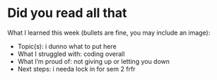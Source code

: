 # Did you read all that
What I learned this week (bullets are fine, you may include an image):

- Topic(s): i dunno what to put here
- What I struggled with: coding overall
- What I’m proud of: not giving up or letting you down
- Next steps: i needa lock in for sem 2 frfr
